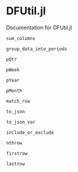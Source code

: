 # DFUtil.jl

Documentation for DFUtil.jl

```@docs
sum_columns
```

```@docs
group_data_into_periods
```

```@docs
pQtr
```

```@docs
pWeek
```

```@docs
pYear
```

```@docs
pMonth
```

```@docs
match_row
```

```@docs
to_json
```

```@docs
to_json_var
```

```@docs
include_or_exclude
```

```@docs
nthrow
```

```@docs
firstrow
```

```@docs
lastrow
```
